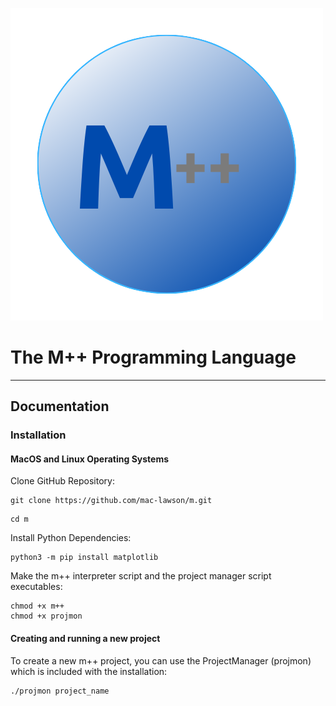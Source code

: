 ![Logo](m++.png)
# The M++ Programming Language
---------------------------
## Documentation

### Installation
#### MacOS and Linux Operating Systems
Clone GitHub Repository:
```
git clone https://github.com/mac-lawson/m.git
```
```
cd m
```
Install Python Dependencies:
```
python3 -m pip install matplotlib
```
Make the m++ interpreter script and the project manager script executables:
```
chmod +x m++
chmod +x projmon
```
#### Creating and running a new project
To create a new m++ project, you can use the ProjectManager (projmon) which is included with the installation:
```
./projmon project_name 
```
